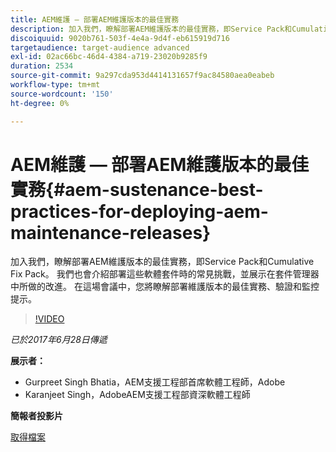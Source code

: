 ```yaml
---
title: AEM維護 — 部署AEM維護版本的最佳實務
description: 加入我們，瞭解部署AEM維護版本的最佳實務，即Service Pack和Cumulative Fix Pack。 我們也會介紹部署這些軟體套件時的常見挑戰，並展示在套件管理器中所做的改進。 在這場會議中，您將瞭解部署維護版本的最佳實務、驗證和監控提示。
discoiquuid: 9020b761-503f-4e4a-9d4f-eb615919d716
targetaudience: target-audience advanced
exl-id: 02ac66bc-46d4-4384-a719-23020b9285f9
duration: 2534
source-git-commit: 9a297cda953d4414131657f9ac84580aea0eabeb
workflow-type: tm+mt
source-wordcount: '150'
ht-degree: 0%

---
```


# AEM維護 — 部署AEM維護版本的最佳實務{#aem-sustenance-best-practices-for-deploying-aem-maintenance-releases}

加入我們，瞭解部署AEM維護版本的最佳實務，即Service Pack和Cumulative Fix Pack。 我們也會介紹部署這些軟體套件時的常見挑戰，並展示在套件管理器中所做的改進。 在這場會議中，您將瞭解部署維護版本的最佳實務、驗證和監控提示。

>[!VIDEO](https://video.tv.adobe.com/v/18982/?quality=9)

*已於2017年6月28日傳遞*

**展示者：**

* Gurpreet Singh Bhatia，AEM支援工程部首席軟體工程師，Adobe
* Karanjeet Singh，AdobeAEM支援工程部資深軟體工程師

**簡報者投影片**

[取得檔案](assets/aem-sustenance-best-practices-gems.pdf)
<!--
[Get back to the Overview](https://helpx.adobe.com/tw/experience-manager/kt/eseminars/gems/aem-index.html)
-->
